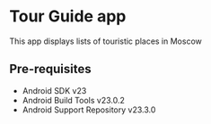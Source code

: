 Tour Guide app
===================================

This app displays lists of touristic places in Moscow

Pre-requisites
--------------

- Android SDK v23
- Android Build Tools v23.0.2
- Android Support Repository v23.3.0

